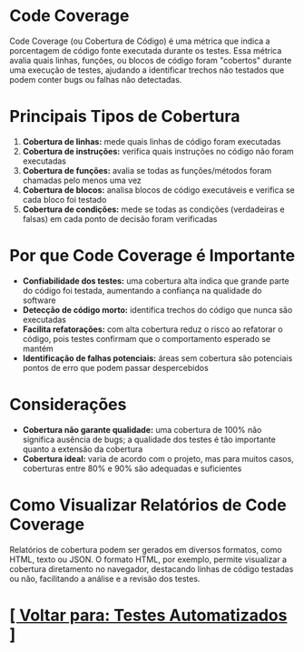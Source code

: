# Code Coverage

Code Coverage (ou Cobertura de Código) é uma métrica que indica a porcentagem de código fonte executada durante os testes. Essa métrica avalia quais linhas, funções, ou blocos de código foram "cobertos" durante uma execução de testes, ajudando a identificar trechos não testados que podem conter bugs ou falhas não detectadas.

# Principais Tipos de Cobertura

1. **Cobertura de linhas:** mede quais linhas de código foram executadas
2. **Cobertura de instruções:** verifica quais instruções no código não foram executadas
3. **Cobertura de funções:** avalia se todas as funções/métodos foram chamadas pelo menos uma vez
4. **Cobertura de blocos:** analisa blocos de código executáveis e verifica se cada bloco foi testado
5. **Cobertura de condições:** mede se todas as condições (verdadeiras e falsas) em cada ponto de decisão foram verificadas

# Por que Code Coverage é Importante

- **Confiabilidade dos testes:** uma cobertura alta indica que grande parte do código foi testada, aumentando a confiança na qualidade do software
- **Detecção de código morto:** identifica trechos do código que nunca são executadas
- **Facilita refatorações:** com alta cobertura reduz o risco ao refatorar o código, pois testes confirmam que o comportamento esperado se mantém
- **Identificação de falhas potenciais:** áreas sem cobertura são potenciais pontos de erro que podem passar despercebidos

# Considerações

- **Cobertura não garante qualidade:** uma cobertura de 100% não significa ausência de bugs; a qualidade dos testes é tão importante quanto a extensão da cobertura
- **Cobertura ideal:** varia de acordo com o projeto, mas para muitos casos, coberturas entre 80% e 90% são adequadas e suficientes

# Como Visualizar Relatórios de Code Coverage

Relatórios de cobertura podem ser gerados em diversos formatos, como HTML, texto ou JSON. O formato HTML, por exemplo, permite visualizar a cobertura diretamento no navegador, destacando linhas de código testadas ou não, facilitando a análise e a revisão dos testes.

# [[ Voltar para: Testes Automatizados ]](./1-testes-automatizados.md)